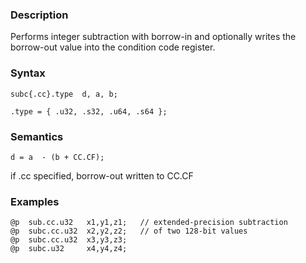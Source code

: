 ### Description

Performs integer subtraction with borrow-in and optionally writes the borrow-out value into the
condition code register.

### Syntax

```
subc{.cc}.type  d, a, b;

.type = { .u32, .s32, .u64, .s64 };
```

### Semantics

```
d = a  - (b + CC.CF);
```
if .cc specified, borrow-out written to CC.CF

### Examples

```
@p  sub.cc.u32   x1,y1,z1;   // extended-precision subtraction
@p  subc.cc.u32  x2,y2,z2;   // of two 128-bit values
@p  subc.cc.u32  x3,y3,z3;
@p  subc.u32     x4,y4,z4;
```

